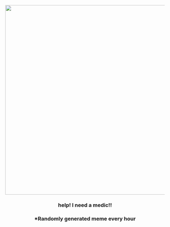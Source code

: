 <p align="center">
        <img src="https://i.redd.it/7tnouirzkez91.gif" width="600" height="600">
        </p>
        <h3 align="center">help! I need a medic!!</h3>
        <h3 align="center">*Randomly generated meme every hour</h3>
    